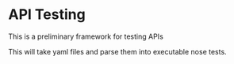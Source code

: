 # API Testing

This is a preliminary framework for testing APIs

This will take yaml files and parse them into executable nose tests.